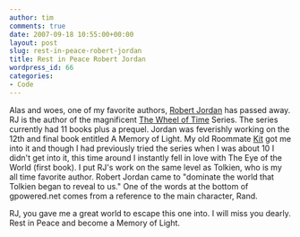 ```yaml
---
author: tim
comments: true
date: 2007-09-18 10:55:00+00:00
layout: post
slug: rest-in-peace-robert-jordan
title: Rest in Peace Robert Jordan
wordpress_id: 66
categories:
- Code
---
```


Alas and woes, one of my favorite authors, [Robert Jordan](http://www.dragonmount.com/RobertJordan/) has passed away.  RJ is the author of the magnificent [The Wheel of Time](http://en.wikipedia.org/wiki/The_Wheel_of_Time) Series.  The series currently had 11 books plus a prequel.  Jordan was feverishly working on the 12th and final book entitled A Memory of Light.  My old Roommate [Kit](http://www.shelfari.com/Kitster) got me into it and though I had previously tried the series when I was about 10 I didn't get into it, this time around I instantly fell in love with The Eye of the World (first book).  I put RJ's work on the same level as Tolkien, who is my all time favorite author.  Robert Jordan came to "dominate the world that Tolkien began to reveal to us."  One of the words at the bottom of gpowered.net comes from a reference to the main character, Rand.  
  


RJ, you gave me a great world to escape this one into.  I will miss you dearly.  Rest in Peace and become a Memory of Light.
